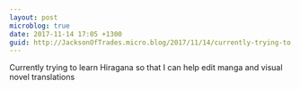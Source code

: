 ```yaml
---
layout: post
microblog: true
date: 2017-11-14 17:05 +1300
guid: http://JacksonOfTrades.micro.blog/2017/11/14/currently-trying-to.html
---
```

Currently trying to learn Hiragana so that I can help edit manga and visual novel translations
